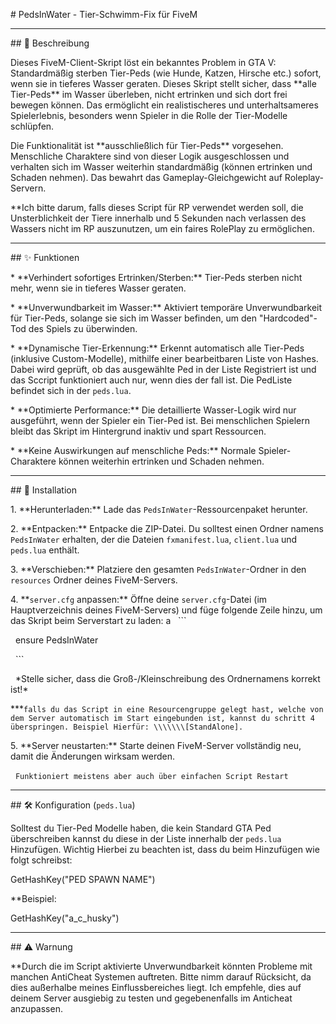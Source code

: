 \# PedsInWater - Tier-Schwimm-Fix für FiveM



---



\## 📄 Beschreibung



Dieses FiveM-Client-Skript löst ein bekanntes Problem in GTA V: Standardmäßig sterben Tier-Peds (wie Hunde, Katzen, Hirsche etc.) sofort, wenn sie in tieferes Wasser geraten. Dieses Skript stellt sicher, dass \*\*alle Tier-Peds\*\* im Wasser überleben, nicht ertrinken und sich dort frei bewegen können. Das ermöglicht ein realistischeres und unterhaltsameres Spielerlebnis, besonders wenn Spieler in die Rolle der Tier-Modelle schlüpfen.



Die Funktionalität ist \*\*ausschließlich für Tier-Peds\*\* vorgesehen. Menschliche Charaktere sind von dieser Logik ausgeschlossen und verhalten sich im Wasser weiterhin standardmäßig (können ertrinken und Schaden nehmen). Das bewahrt das Gameplay-Gleichgewicht auf Roleplay-Servern.





\*\*Ich bitte darum, falls dieses Script für RP verwendet werden soll, die Unsterblichkeit der Tiere innerhalb und 5 Sekunden nach verlassen des Wassers nicht im RP auszunutzen, um ein faires RolePlay zu ermöglichen.



---



\## ✨ Funktionen



\* \*\*Verhindert sofortiges Ertrinken/Sterben:\*\* Tier-Peds sterben nicht mehr, wenn sie in tieferes Wasser geraten.

\* \*\*Unverwundbarkeit im Wasser:\*\* Aktiviert temporäre Unverwundbarkeit für Tier-Peds, solange sie sich im Wasser befinden, um den "Hardcoded"-Tod des Spiels zu überwinden.

\* \*\*Dynamische Tier-Erkennung:\*\* Erkennt automatisch alle Tier-Peds (inklusive Custom-Modelle), mithilfe einer bearbeitbaren Liste von Hashes. Dabei wird geprüft, ob das ausgewählte Ped in der Liste Registriert ist und das Sccript funktioniert auch nur, wenn dies der fall ist. Die PedListe befindet sich in der `peds.lua`.

\* \*\*Optimierte Performance:\*\* Die detaillierte Wasser-Logik wird nur ausgeführt, wenn der Spieler ein Tier-Ped ist. Bei menschlichen Spielern bleibt das Skript im Hintergrund inaktiv und spart Ressourcen.

\* \*\*Keine Auswirkungen auf menschliche Peds:\*\* Normale Spieler-Charaktere können weiterhin ertrinken und Schaden nehmen.



---



\## 🚀 Installation



1\.  \*\*Herunterladen:\*\* Lade das `PedsInWater`-Ressourcenpaket herunter.

2\.  \*\*Entpacken:\*\* Entpacke die ZIP-Datei. Du solltest einen Ordner namens `PedsInWater` erhalten, der die Dateien `fxmanifest.lua`, `client.lua` und `peds.lua` enthält.

3\.  \*\*Verschieben:\*\* Platziere den gesamten `PedsInWater`-Ordner in den `resources` Ordner deines FiveM-Servers.

4\.  \*\*`server.cfg` anpassen:\*\* Öffne deine `server.cfg`-Datei (im Hauptverzeichnis deines FiveM-Servers) und füge folgende Zeile hinzu, um das Skript beim Serverstart zu laden:
a
    ```

    ensure PedsInWater

    ```

    \*Stelle sicher, dass die Groß-/Kleinschreibung des Ordnernamens korrekt ist!\*



\*\*\*`falls du das Script in eine Resourcengruppe gelegt hast, welche von dem Server automatisch im Start eingebunden ist, kannst du schritt 4 überspringen. Beispiel Hierfür: \\\\\\\[StandAlone].`



5\.  \*\*Server neustarten:\*\* Starte deinen FiveM-Server vollständig neu, damit die Änderungen wirksam werden.

 	`Funktioniert meistens aber auch über einfachen Script Restart`



---



\## 🛠️ Konfiguration (`peds.lua`)



Solltest du Tier-Ped Modelle haben, die kein Standard GTA Ped überschreiben kannst du diese in der Liste innerhalb der `peds.lua` Hinzufügen. Wichtig Hierbei zu beachten ist, dass du beim Hinzufügen wie folgt schreibst:



GetHashKey("PED SPAWN NAME")

\*\*Beispiel:

GetHashKey("a\_c\_husky")



---



\## ⚠️ Warnung



\*\*Durch die im Script aktivierte Unverwundbarkeit könnten Probleme mit manchen AntiCheat Systemen auftreten. Bitte nimm darauf Rücksicht, da dies außerhalbe meines Einflussbereiches liegt. Ich empfehle, dies auf deinem Server ausgiebig zu testen und gegebenenfalls im Anticheat anzupassen.

